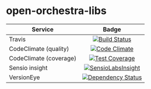 open-orchestra-libs
===================

| Service       | Badge         |
| ------------- |:-------------:|
| Travis | [![Build Status](https://travis-ci.org/open-orchestra/open-orchestra-libs.svg)](https://travis-ci.org/open-orchestra/open-orchestra-libs) |
| CodeClimate (quality) | [![Code Climate](https://codeclimate.com/github/open-orchestra/open-orchestra-libs/badges/gpa.svg)](https://codeclimate.com/github/open-orchestra/open-orchestra-libs) |
| CodeClimate (coverage) | [![Test Coverage](https://codeclimate.com/github/open-orchestra/open-orchestra-libs/badges/coverage.svg)](https://codeclimate.com/github/open-orchestra/open-orchestra-libs/coverage) |
| Sensio insight | [![SensioLabsInsight](https://insight.sensiolabs.com/projects/3b5e48a2-d597-48ef-8531-f9962caa24ba/big.png)](https://insight.sensiolabs.com/projects/3b5e48a2-d597-48ef-8531-f9962caa24ba) |
| VersionEye | [![Dependency Status](https://www.versioneye.com/user/projects/55967d7d6166340021000002/badge.svg?style=flat)](https://www.versioneye.com/user/projects/55967d7d6166340021000002) |
